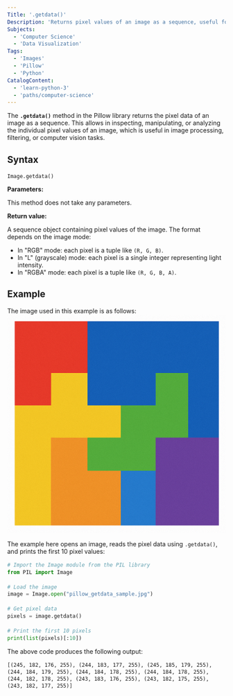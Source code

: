 ```yaml
---
Title: '.getdata()'
Description: 'Returns pixel values of an image as a sequence, useful for inspection and processing.'
Subjects:
  - 'Computer Science'
  - 'Data Visualization'
Tags:
  - 'Images'
  - 'Pillow'
  - 'Python'
CatalogContent:
  - 'learn-python-3'
  - 'paths/computer-science'
---
```


The **`.getdata()`** method in the Pillow library returns the pixel data of an image as a sequence. This allows in inspecting, manipulating, or analyzing the individual pixel values of an image, which is useful in image processing, filtering, or computer vision tasks.

## Syntax

```pseudo
Image.getdata()
```

**Parameters:**

This method does not take any parameters.

**Return value:**

A sequence object containing pixel values of the image. The format depends on the image mode:

- In "RGB" mode: each pixel is a tuple like `(R, G, B)`.
- In "L" (grayscale) mode: each pixel is a single integer representing light intensity.
- In "RGBA" mode: each pixel is a tuple like `(R, G, B, A)`.

## Example

The image used in this example is as follows:
![Sample Image](https://raw.githubusercontent.com/Codecademy/docs/main/media/pillow_getdata_sample.jpg)

The example here opens an image, reads the pixel data using `.getdata()`, and prints the first 10 pixel values:

```py
# Import the Image module from the PIL library
from PIL import Image

# Load the image
image = Image.open("pillow_getdata_sample.jpg")

# Get pixel data
pixels = image.getdata()

# Print the first 10 pixels
print(list(pixels)[:10])
```

The above code produces the following output:

```shell
[(245, 182, 176, 255), (244, 183, 177, 255), (245, 185, 179, 255), (244, 184, 179, 255), (244, 184, 178, 255), (244, 184, 178, 255), (244, 182, 178, 255), (243, 183, 176, 255), (243, 182, 175, 255), (243, 182, 177, 255)]
```
